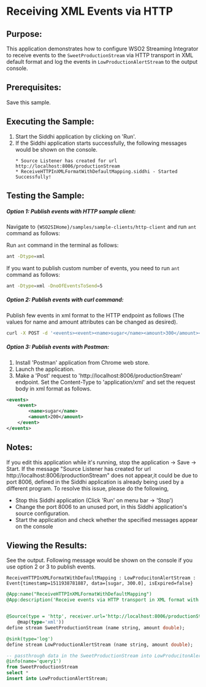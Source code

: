 # Receiving XML Events via HTTP

## Purpose:
This application demonstrates how to configure WSO2 Streaming Integrator to receive events to the `SweetProductionStream` via HTTP transport in XML default format and log the events in `LowProductionAlertStream` to the output console.

## Prerequisites:
Save this sample.

## Executing the Sample:
1) Start the Siddhi application by clicking on 'Run'.
2) If the Siddhi application starts successfully, the following messages would be shown on the console.
    ```
    * Source Listener has created for url http://localhost:8006/productionStream
    * ReceiveHTTPInXMLFormatWithDefaultMapping.siddhi - Started Successfully!
    ```

## Testing the Sample:
##### Option 1: Publish events with HTTP sample client:
Navigate to `{WSO2SIHome}/samples/sample-clients/http-client` and run `ant` command as follows:

Run `ant` command in the terminal  as follows:
```bash
ant -Dtype=xml
```
If you want to publish custom number of events, you need to run `ant` command as follows:
```bash
ant -Dtype=xml -DnoOfEventsToSend=5
```

##### Option 2: Publish events with curl command:
Publish few events in xml format to the HTTP endpoint as follows (The values for name and amount attributes can be changed as desired).
```bash
curl -X POST -d '<events><event><name>sugar</name><amount>300</amount></event></events>' http://localhost:8006/productionStream --header "Content-Type:application/xml"
```

##### Option 3: Publish events with Postman:
1. Install 'Postman' application from Chrome web store.
2. Launch the application.
3. Make a 'Post' request to 'http://localhost:8006/productionStream' endpoint. Set the Content-Type to 'application/xml' and set the request body in xml format as follows.
```xml
<events>
    <event>
        <name>sugar</name>
        <amount>200</amount>
    </event>
</events>
```

## Notes:
If you edit this application while it's running, stop the application -> Save -> Start.
If the message "Source Listener has created for url http://localhost:8006/productionStream" does not appear,it could be due to port 8006, defined in the Siddhi application is already being used by a different program. To resolve this issue, please do the following,
* Stop this Siddhi application (Click 'Run' on menu bar -> 'Stop')
* Change the port 8006 to an unused port, in this Siddhi application's source configuration.
* Start the application and check whether the specified messages appear on the console

## Viewing the Results:
See the output. Following message would be shown on the console if you use option 2 or 3 to publish events.
```
ReceiveHTTPInXMLFormatWithDefaultMapping : LowProducitonAlertStream : Event{timestamp=1511938781887, data=[sugar, 300.0], isExpired=false}
```

```sql
@App:name("ReceiveHTTPInXMLFormatWithDefaultMapping")
@App:description('Receive events via HTTP transport in XML format with default mapping and view the output on the console.')


@Source(type = 'http', receiver.url='http://localhost:8006/productionStream', basic.auth.enabled='false',
    @map(type='xml'))
define stream SweetProductionStream (name string, amount double);

@sink(type='log')
define stream LowProductionAlertStream (name string, amount double);

-- passthrough data in the SweetProductionStream into LowProducitonAlertStream
@info(name='query1')
from SweetProductionStream
select *
insert into LowProductionAlertStream;
```
